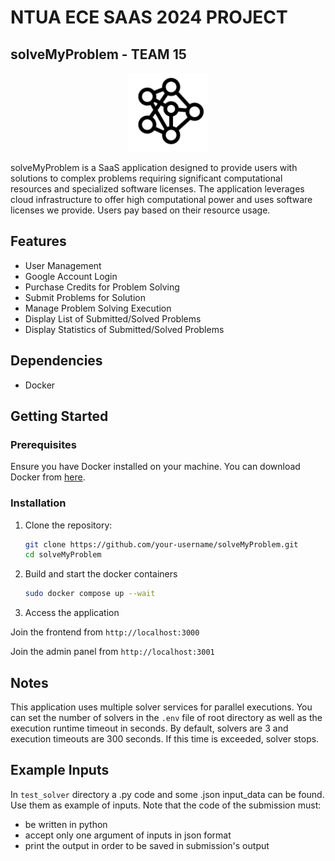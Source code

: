 # NTUA ECE SAAS 2024 PROJECT
  
## solveMyProblem - TEAM 15

<p align="center">
  <img src="frontend/public/assets/images/logo.svg" width="25%"/>
</p>

solveMyProblem is a SaaS application designed to provide users with solutions to complex problems requiring significant computational resources and specialized software licenses. The application leverages cloud infrastructure to offer high computational power and uses software licenses we provide. Users pay based on their resource usage.

## Features

- User Management
- Google Account Login
- Purchase Credits for Problem Solving
- Submit Problems for Solution
- Manage Problem Solving Execution
- Display List of Submitted/Solved Problems
- Display Statistics of Submitted/Solved Problems

## Dependencies

- Docker

## Getting Started

### Prerequisites

Ensure you have Docker installed on your machine. You can download Docker from [here](https://www.docker.com/products/docker-desktop).

### Installation

1. Clone the repository:
   ```bash
   git clone https://github.com/your-username/solveMyProblem.git
   cd solveMyProblem
   
2. Build and start the docker containers
   ```bash
   sudo docker compose up --wait
   
4. Access the application

Join the frontend from `http://localhost:3000`

Join the admin panel from `http://localhost:3001`

## Notes
This application uses multiple solver services for parallel executions. You can set the number of solvers in the `.env` file of root directory as well as the execution runtime timeout in seconds. By default, solvers are 3 and execution timeouts are 300 seconds. If this time is exceeded, solver stops.

## Example Inputs
In `test_solver` directory a .py code and some .json input_data can be found. Use them as example of inputs. Note that the code of the submission must: 
- be written in python
- accept only one argument of inputs in json format
- print the output in order to be saved in submission's output
